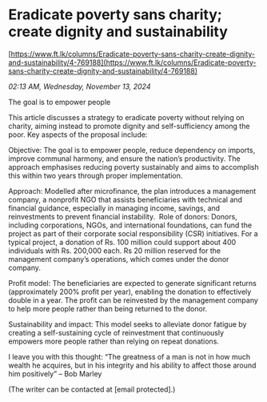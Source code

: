# Eradicate poverty sans charity; create dignity and sustainability

[https://www.ft.lk/columns/Eradicate-poverty-sans-charity-create-dignity-and-sustainability/4-769188](https://www.ft.lk/columns/Eradicate-poverty-sans-charity-create-dignity-and-sustainability/4-769188)

*02:13 AM, Wednesday, November 13, 2024*

The goal is to empower people

This article discusses a strategy to eradicate poverty without relying on charity, aiming instead to promote dignity and self-sufficiency among the poor. Key aspects of the proposal include:

Objective: The goal is to empower people, reduce dependency on imports, improve communal harmony, and ensure the nation’s productivity. The approach emphasises reducing poverty sustainably and aims to accomplish this within two years through proper implementation.

Approach: Modelled after microfinance, the plan introduces a management company, a nonprofit NGO that assists beneficiaries with technical and financial guidance, especially in managing income, savings, and reinvestments to prevent financial instability.  Role of donors: Donors, including corporations, NGOs, and international foundations, can fund the project as part of their corporate social responsibility (CSR) initiatives. For a typical project, a donation of Rs. 100 million could support about 400 individuals with Rs. 200,000 each. Rs 20 million reserved for the management company’s operations, which comes under the donor company.

Profit model: The beneficiaries are expected to generate significant returns (approximately 200% profit per year), enabling the donation to effectively double in a year. The profit can be reinvested by the management company to help more people rather than being returned to the donor.

Sustainability and impact: This model seeks to alleviate donor fatigue by creating a self-sustaining cycle of reinvestment that continuously empowers more people rather than relying on repeat donations.

I leave you with this thought: “The greatness of a man is not in how much wealth he acquires, but in his integrity and his ability to affect those around him positively” – Bob Marley

(The writer can be contacted at [email protected].)

